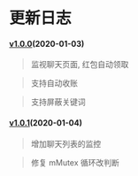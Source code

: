# 更新日志

#### [v1.0.0](https://github.com/B0y1n4o4/LuckyMoney/releases/download/v1.0/app-release.apk)(2020-01-03)
> 监视聊天页面, 红包自动领取

> 支持自动收账

> 支持屏蔽关键词


#### [v1.0.1](https://github.com/B0y1n4o4/LuckyMoney/releases/download/v1.0.1/app-release.apk)(2020-01-04)

> 增加聊天列表的监控

> 修复 mMutex 循环改判断
